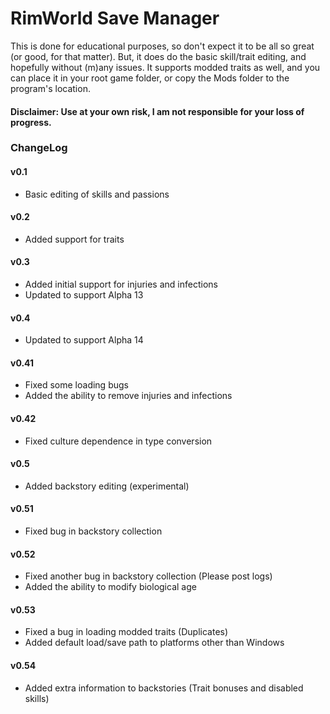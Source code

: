 # RimWorld Save Manager #

This is done for educational purposes, so don't expect it to be all so great (or good, for that matter).
But, it does do the basic skill/trait editing, and hopefully without (m)any issues.
It supports modded traits as well, and you can place it in your root game folder, or copy the Mods folder to the program's location.

#### Disclaimer: Use at your own risk, I am not responsible for your loss of progress. ####

### ChangeLog ###
#### v0.1 ####
* Basic editing of skills and passions
#### v0.2 ####
* Added support for traits
#### v0.3 ####
* Added initial support for injuries and infections
* Updated to support Alpha 13
#### v0.4 ####
* Updated to support Alpha 14
#### v0.41 ####
* Fixed some loading bugs
* Added the ability to remove injuries and infections
#### v0.42 ####
* Fixed culture dependence in type conversion
#### v0.5 ####
* Added backstory editing (experimental)
#### v0.51 ####
* Fixed bug in backstory collection
#### v0.52 ####
* Fixed another bug in backstory collection (Please post logs)
* Added the ability to modify biological age
#### v0.53 ####
* Fixed a bug in loading modded traits (Duplicates)
* Added default load/save path to platforms other than Windows
#### v0.54 ####
* Added extra information to backstories (Trait bonuses and disabled skills)